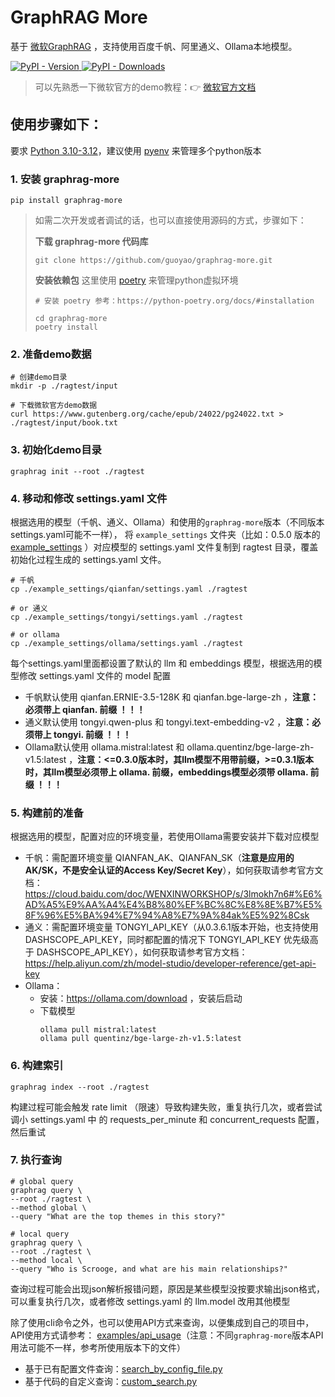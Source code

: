 # GraphRAG More

基于 [微软GraphRAG](https://github.com/microsoft/graphrag) ，支持使用百度千帆、阿里通义、Ollama本地模型。

<div align="left">
  <a href="https://pypi.org/project/graphrag-more/">
    <img alt="PyPI - Version" src="https://img.shields.io/pypi/v/graphrag-more">
  </a>
  <a href="https://pypi.org/project/graphrag-more/">
    <img alt="PyPI - Downloads" src="https://img.shields.io/pypi/dm/graphrag-more">
  </a>
</div>

> 可以先熟悉一下微软官方的demo教程：👉 [微软官方文档](https://microsoft.github.io/graphrag/get_started/)


## 使用步骤如下：

要求 [Python 3.10-3.12](https://www.python.org/downloads/)，建议使用 [pyenv](https://github.com/pyenv) 来管理多个python版本

### 1. 安装 graphrag-more
```shell
pip install graphrag-more
```

> 如需二次开发或者调试的话，也可以直接使用源码的方式，步骤如下：
>
> **下载 graphrag-more 代码库**
> ```shell
> git clone https://github.com/guoyao/graphrag-more.git
> ```
>
> **安装依赖包**
> 这里使用 [poetry](https://python-poetry.org) 来管理python虚拟环境
> ```shell
> # 安装 poetry 参考：https://python-poetry.org/docs/#installation
>
> cd graphrag-more
> poetry install
> ```

### 2. 准备demo数据
```shell
# 创建demo目录
mkdir -p ./ragtest/input

# 下载微软官方demo数据
curl https://www.gutenberg.org/cache/epub/24022/pg24022.txt > ./ragtest/input/book.txt
```

### 3. 初始化demo目录
```shell
graphrag init --root ./ragtest
```

### 4. 移动和修改 settings.yaml 文件
根据选用的模型（千帆、通义、Ollama）和使用的`graphrag-more`版本（不同版本settings.yaml可能不一样），
将 `example_settings` 文件夹（比如：0.5.0 版本的[example_settings](https://github.com/guoyao/graphrag-more/tree/v0.5.0/example_settings)
）对应模型的 settings.yaml 文件复制到 ragtest 目录，覆盖初始化过程生成的 settings.yaml 文件。
```shell
# 千帆
cp ./example_settings/qianfan/settings.yaml ./ragtest

# or 通义
cp ./example_settings/tongyi/settings.yaml ./ragtest

# or ollama
cp ./example_settings/ollama/settings.yaml ./ragtest
```
每个settings.yaml里面都设置了默认的 llm 和 embeddings 模型，根据选用的模型修改 settings.yaml 文件的 model 配置
* 千帆默认使用 qianfan.ERNIE-3.5-128K 和 qianfan.bge-large-zh ，**注意：必须带上 qianfan. 前缀 ！！！**
* 通义默认使用 tongyi.qwen-plus 和 tongyi.text-embedding-v2 ，**注意：必须带上 tongyi. 前缀 ！！！**
* Ollama默认使用 ollama.mistral:latest 和 ollama.quentinz/bge-large-zh-v1.5:latest ，**注意：<=0.3.0版本时，其llm模型不用带前缀，>=0.3.1版本时，其llm模型必须带上 ollama. 前缀，embeddings模型必须带 ollama. 前缀  ！！！**

### 5. 构建前的准备
根据选用的模型，配置对应的环境变量，若使用Ollama需要安装并下载对应模型
* 千帆：需配置环境变量 QIANFAN_AK、QIANFAN_SK（**注意是应用的AK/SK，不是安全认证的Access Key/Secret Key**），如何获取请参考官方文档：https://cloud.baidu.com/doc/WENXINWORKSHOP/s/3lmokh7n6#%E6%AD%A5%E9%AA%A4%E4%B8%80%EF%BC%8C%E8%8E%B7%E5%8F%96%E5%BA%94%E7%94%A8%E7%9A%84ak%E5%92%8Csk
* 通义：需配置环境变量 TONGYI_API_KEY（从0.3.6.1版本开始，也支持使用 DASHSCOPE_API_KEY，同时都配置的情况下 TONGYI_API_KEY 优先级高于 DASHSCOPE_API_KEY），如何获取请参考官方文档：https://help.aliyun.com/zh/model-studio/developer-reference/get-api-key
* Ollama：
  * 安装：https://ollama.com/download ，安装后启动
  * 下载模型
    ```shell
    ollama pull mistral:latest
    ollama pull quentinz/bge-large-zh-v1.5:latest
    ```

### 6. 构建索引
```shell
graphrag index --root ./ragtest
```
构建过程可能会触发 rate limit （限速）导致构建失败，重复执行几次，或者尝试调小 settings.yaml 中
的 requests_per_minute 和 concurrent_requests 配置，然后重试

### 7. 执行查询
```shell
# global query
graphrag query \
--root ./ragtest \
--method global \
--query "What are the top themes in this story?"

# local query
graphrag query \
--root ./ragtest \
--method local \
--query "Who is Scrooge, and what are his main relationships?"
```
查询过程可能会出现json解析报错问题，原因是某些模型没按要求输出json格式，可以重复执行几次，或者修改 settings.yaml 的 llm.model 改用其他模型

除了使用cli命令之外，也可以使用API方式来查询，以便集成到自己的项目中，API使用方式请参考：
[examples/api_usage](https://github.com/guoyao/graphrag-more/tree/main/examples/api_usage)（注意：不同`graphrag-more`版本API用法可能不一样，参考所使用版本下的文件）
* 基于已有配置文件查询：[search_by_config_file.py](https://github.com/guoyao/graphrag-more/tree/main/examples/api_usage/search_by_config_file.py)
* 基于代码的自定义查询：[custom_search.py](https://github.com/guoyao/graphrag-more/tree/main/examples/api_usage/custom_search.py)
